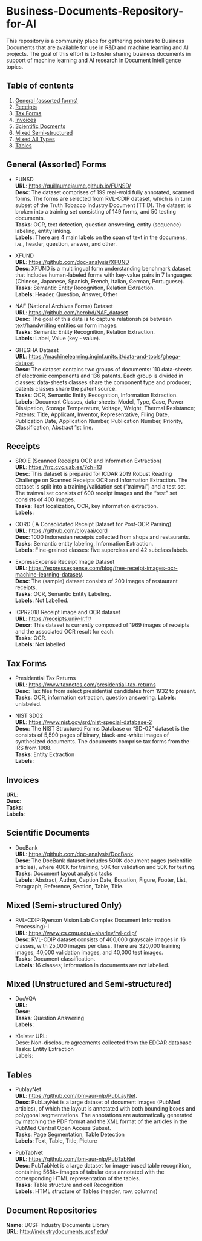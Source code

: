 # Business-Documents-Repository-for-AI
This repository is a community place for gathering pointers to Business Documents that are available for use in R&amp;D and machine learning and AI projects. The goal of this effort is to foster sharing business documents in support of machine learning and AI research in Document Intelligence topics.


## Table of contents
1. [General (assorted forms)](#formsassorted)
2. [Receipts](#receipts)
3. [Tax Forms](#taxforms)
4. [Invoices](#invoices)
5. [Scientific Docments](#scidocs)
6. [Mixed Semi-structured](#mixedsemistruct)
7. [Mixed All Types](#mixedsemistruct)
7. [Tables](#tables)


## General (Assorted) Forms <a name="formsassorted"></a>

- FUNSD <br>
**URL**: https://guillaumejaume.github.io/FUNSD/ <br>
**Desc**:  The dataset comprises of 199 real-wold fully annotated, scanned forms. The forms are selected from RVL-CDIP dataset, which is in turn  subset of the Truth Tobacco Industry Document (TTID). The dataset is broken into a training set consisting of 149 forms, and 50 testing documents. <br>
**Tasks**: OCR, text detection, question answering, entity (sequence) labeling, entity linking. <br>
**Labels**: There are 4 main labels on the span of text in the documens, i.e., header, question, answer, and other.  <br>

- XFUND <br>
**URL**: https://github.com/doc-analysis/XFUND <br>
**Desc**: XFUND is a multilingual form understanding benchmark dataset that includes human-labeled forms with key-value pairs in 7 languages (Chinese, Japanese, Spanish, French, Italian, German, Portuguese). <br>
**Tasks**: Semantic Entity Recognition, Relation Extraction.<br>
**Labels**: Header,	Question,	Answer,	Other<br>

- NAF (National Archives Forms) Dataset<br>
**URL**: https://github.com/herobd/NAF_dataset <br>
**Desc**: The goal of this data is to capture relationships between text/handwriting entities on form images.<br>
**Tasks**: Semantic Entity Recognition, Relation Extraction. <br>
**Labels**: Label, Value (key - value). <br>

- GHEGHA Dataset<br>
**URL**: https://machinelearning.inginf.units.it/data-and-tools/ghega-dataset <br>
**Desc**:  The dataset contains two groups of documents: 110 data-sheets of electronic components and 136 patents. Each group is divided in classes: data-sheets classes share the component type and producer; patents classes share the patent source.<br>
**Tasks**: OCR, Semantic Entity Recognition, Information Extraction. <br>
**Labels**: Document Classes, data-sheets: Model, Type, Case, Power Dissipation, Storage Temperature, Voltage, Weight, Thermal Resistance;
Patents: Title, Applicant, Inventor, Representative, Filing Date, Publication Date, Application Number, Publication Number, Priority, Classification, Abstract 1st line.<br>

## Receipts <a name="receipts"></a>

- SROIE (Scanned Receipts OCR and Information Extraction) <br>
**URL**: https://rrc.cvc.uab.es/?ch=13<br>
**Desc**:  This dataset is prepared for ICDAR 2019 Robust Reading Challenge on Scanned Receipts OCR and Information Extraction. The dataset is split into a training/validation set (“trainval”) and a test set. The trainval set consists of 600 receipt images and the “test” set consists of 400 images.<br>
**Tasks**: Text localization, OCR, key information extraction. <br>
**Labels**: <br>

- CORD ( A Consolidated Receipt Dataset for Post-OCR Parsing)<br>
**URL**: https://github.com/clovaai/cord<br>
**Desc**: 1000 Indonesian receipts collected from shops and restaurants.<br>
**Tasks**: Semantic entity labeling, Information Extraction. <br>
**Labels**: Fine-grained classes: five superclass and 42 subclass labels.<br>

- ExpressExpense Receipt Image Dataset<br>
**URL**: https://expressexpense.com/blog/free-receipt-images-ocr-machine-learning-dataset/. <br>
**Desc**: The (sample) dataset consists of 200 images of restaurant receipts. <br>
**Tasks**: OCR, Semantic Entity Labeling. <br>
**Labels**: Not Labelled. 

- ICPR2018 Receipt Image and OCR dataset<br>
**URL**: https://receipts.univ-lr.fr/ <br>
**Descr**: This dataset is currently composed of 1969 images of receipts and the associated OCR result for each.<br>
**Tasks**: OCR. <br>
**Labels**: Not labelled <br>

## Tax Forms <a name="taxforms"></a>
- Presidential Tax Returns <br>
**URL**: https://www.taxnotes.com/presidential-tax-returns <br>
**Desc**: Tax files from select presidential candidates from 1932 to present.
**Tasks**: OCR, information extraction, question answering.
**Labels**: unlabeled.

- NIST SD02 <br>
**URL**: https://www.nist.gov/srd/nist-special-database-2 <br>
**Desc**: The NIST Structured Forms Database or “SD-02” dataset is the consists of 5,590 pages of binary, black-and-white images of synthesized documents. The documents comprise tax forms from the IRS from 1988. <br>
**Tasks**: Entity Extraction <br>
**Labels**: <br>

## Invoices <a name="invoices"></a>
**URL**: <br>
**Desc**: <br>
**Tasks**: <br>
**Labels**: <br>

## Scientific Documents <a name="scidocs"></a>
- DocBank <br>
**URL**: https://github.com/doc-analysis/DocBank. <br>
**Desc**: The DocBank dataset includes 500K document pages (scientific articles), where 400K for training, 50K for validation and 50K for testing. <br>
**Tasks**: Document layout analysis tasks<br>
**Labels**: Abstract, Author, Caption Date,	Equation, Figure, Footer, List, Paragraph, Reference, Section, Table, Title.<br>


## Mixed (Semi-structured Only) <a name="mixedsemistruct"></a>
- RVL-CDIP(Ryerson Vision Lab Complex Document Information Processing)-I <br>
**URL**: https://www.cs.cmu.edu/~aharley/rvl-cdip/<br>
**Desc**: RVL-CDIP dataset consists of 400,000 grayscale images in 16 classes, with 25,000 images per class. There are 320,000 training images, 40,000 validation images, and 40,000 test images.<br>
**Tasks**: Document classification.<br>
**Labels**: 16 classes; Information in documents are not labelled.<br>

## Mixed (Unstructured and Semi-structured) <a name="mixedall"></a>
- DocVQA <br>
**URL**: <br>
**Desc**: <br>
**Tasks**: Question Answering <br>
**Labels**: <br>

- Kleister
URL: <br>
Desc: Non-disclosure agreements collected from the EDGAR database <br>
Tasks: Entity Extraction <br>
Labels: <br>


## Tables <a name="tables"></a>
- PublayNet <br>
**URL**: https://github.com/ibm-aur-nlp/PubLayNet. <br>
**Desc**: PubLayNet is a large dataset of document images (PubMed articles), of which the layout is annotated with both bounding boxes and polygonal segmentations. The annotations are automatically generated by matching the PDF format and the XML format of the articles in the PubMed Central Open Access Subset. <br>
**Tasks**: Page Segmentation, Table Detection <br>
**Labels**: Text, Table, Title, Picture<br>

- PubTabNet <br>
**URL**: https://github.com/ibm-aur-nlp/PubTabNet<br>
**Desc**: PubTabNet is a large dataset for image-based table recognition, containing 568k+ images of tabular data annotated with the corresponding HTML representation of the tables.<br>
**Tasks**: Table structure and cell Recognition <br>
**Labels**: HTML structure of Tables (header, row, columns) <br>

## Document Repositories
**Name**: UCSF Industry Documents Library<br>
**URL**: http://industrydocuments.ucsf.edu/


